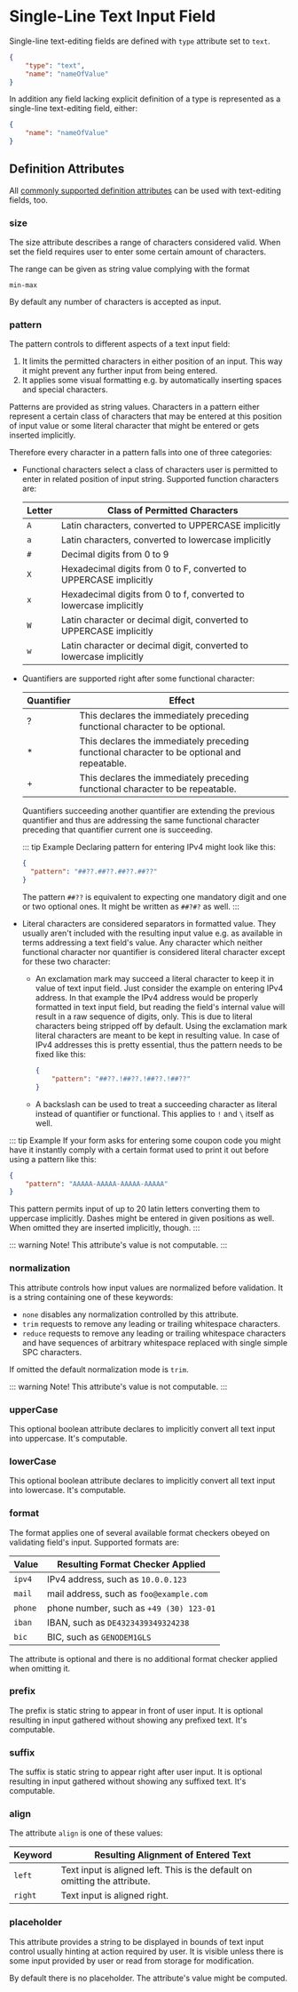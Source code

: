 # Single-Line Text Input Field

Single-line text-editing fields are defined with `type` attribute set to `text`.

```json
{
	"type": "text",
	"name": "nameOfValue"
}
```

In addition any field lacking explicit definition of a type is represented as a single-line text-editing field, either:

```json
{
	"name": "nameOfValue"
}
```

## Definition Attributes

All [commonly supported definition attributes](common-attributes.md#common-definition-attributes) can be used with text-editing fields, too.

### size

The size attribute describes a range of characters considered valid. When set the field requires user to enter some certain amount of characters.

The range can be given as string value complying with the format

```
min-max
```

By default any number of characters is accepted as input.

### pattern

The pattern controls to different aspects of a text input field:

1. It limits the permitted characters in either position of an input. This way it might prevent any further input from being entered.
2. It applies some visual formatting e.g. by automatically inserting spaces and special characters.

Patterns are provided as string values. Characters in a pattern either represent a certain class of characters that may be entered at this position of input value or some literal character that might be entered or gets inserted implicitly. 

Therefore every character in a pattern falls into one of three categories:

* Functional characters select a class of characters user is permitted to enter in related position of input string. Supported function characters are:  

  | Letter | Class of Permitted Characters                                       |
  | ------ | ------------------------------------------------------------------- |
  | `A`    | Latin characters, converted to UPPERCASE implicitly                 |
  | `a`    | Latin characters, converted to lowercase implicitly                 |
  | `#`    | Decimal digits from 0 to 9                                          |
  | `X`    | Hexadecimal digits from 0 to F, converted to UPPERCASE implicitly   |
  | `x`    | Hexadecimal digits from 0 to f, converted to lowercase implicitly   |
  | `W`    | Latin character or decimal digit, converted to UPPERCASE implicitly |
  | `w`    | Latin character or decimal digit, converted to lowercase implicitly |
  
* Quantifiers are supported right after some functional character:

  | Quantifier | Effect |
  | ---------- | ------ |
  | ? | This declares the immediately preceding functional character to be optional. |
  | * | This declares the immediately preceding functional character to be optional and repeatable. |
  | + | This declares the immediately preceding functional character to be repeatable. |

  Quantifiers succeeding another quantifier are extending the previous quantifier and thus are addressing the same functional character preceding that quantifier current one is succeeding.
  
  ::: tip Example
  Declaring pattern for entering IPv4 might look like this:

  ```json
  {
  	"pattern": "##??.##??.##??.##??"
  }
  ```
  
  The pattern `##??` is equivalent to expecting one mandatory digit and one or two optional ones. It might be written as `##?#?` as well.
  :::
* Literal characters are considered separators in formatted value. They usually aren't included with the resulting input value e.g. as available in terms addressing a text field's value. Any character which neither functional character nor quantifier is considered literal character except for these two character:

  * An exclamation mark may succeed a literal character to keep it in value of text input field. Just consider the example on entering IPv4 address. In that example the IPv4 address would be properly formatted in text input field, but reading the field's internal value will result in a raw sequence of digits, only. This is due to literal characters being stripped off by default. Using the exclamation mark literal characters are meant to be kept in resulting value. In case of IPv4 addresses this is pretty essential, thus the pattern needs to be fixed like this:
  
    ```json
    {
    	"pattern": "##??.!##??.!##??.!##??"
    }
    ```
    
  * A backslash can be used to treat a succeeding character as literal instead of quantifier or functional. This applies to `!` and `\` itself as well.

::: tip Example
If your form asks for entering some coupon code you might have it instantly comply with a certain format used to print it out before using a pattern like this:

```json
{
	"pattern": "AAAAA-AAAAA-AAAAA-AAAAA"
}
```

This pattern permits input of up to 20 latin letters converting them to uppercase implicitly. Dashes might be entered in given positions as well. When omitted they are inserted implicitly, though.
:::

::: warning Note!
This attribute's value is not computable.
:::

### normalization

This attribute controls how input values are normalized before validation. It is a string containing one of these keywords:

* `none` disables any normalization controlled by this attribute.
* `trim` requests to remove any leading or trailing whitespace characters.
* `reduce` requests to remove any leading or trailing whitespace characters and have sequences of arbitrary whitespace replaced with single simple SPC characters.

If omitted the default normalization mode is `trim`.

::: warning Note!
This attribute's value is not computable.
:::

### upperCase

This optional boolean attribute declares to implicitly convert all text input into uppercase. It's computable.

### lowerCase

This optional boolean attribute declares to implicitly convert all text input into lowercase. It's computable.

### format

The format applies one of several available format checkers obeyed on validating field's input. Supported formats are:

| Value   | Resulting Format Checker Applied        |
| ------- | --------------------------------------- |
| `ipv4`  | IPv4 address, such as `10.0.0.123`      |
| `mail`  | mail address, such as `foo@example.com` |
| `phone` | phone number, such as `+49 (30) 123-01` |
| `iban`  | IBAN, such as `DE4323439349324238`      |
| `bic`   | BIC, such as `GENODEM1GLS`              |

The attribute is optional and there is no additional format checker applied when omitting it.

### prefix

The prefix is static string to appear in front of user input. It is optional resulting in input gathered without showing any prefixed text. It's computable.

### suffix

The suffix is static string to appear right after user input. It is optional resulting in input gathered without showing any suffixed text. It's computable.

### align

The attribute `align` is one of these values:

| Keyword | Resulting Alignment of Entered Text     |
| ------- | --------------------------------------- |
| `left`  | Text input is aligned left. This is the default on omitting the attribute. |
| `right` | Text input is aligned right.            |

### placeholder

This attribute provides a string to be displayed in bounds of text input control usually hinting at action required by user. It is visible unless there is some input provided by user or read from storage for modification.

By default there is no placeholder. The attribute's value might be computed. 
